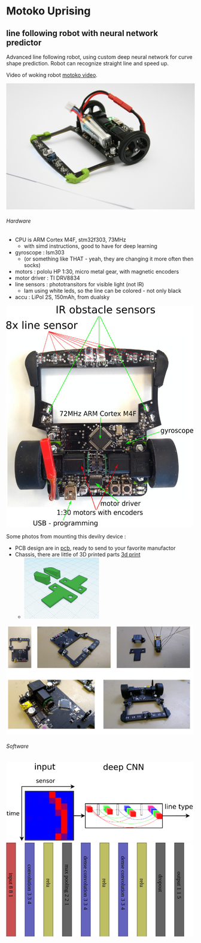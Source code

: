 # Motoko Uprising
## line following robot with neural network predictor

Advanced line following robot, using custom deep neural network for curve shape prediction.
Robot can recognize straight line and speed up.


Video of woking robot [motoko video](https://www.youtube.com/watch?v=E9FJIDowNmU).


<img src="doc/images/robot.jpg" width="800">



###### Hardware

* CPU is ARM Cortex M4F, stm32f303, 73MHz
  * with simd instructions, good to have for deep learning
* gyroscope : lsm303 
  * (or something like THAT - yeah, they are changing it more often then socks)
* motors : pololu HP 1:30, micro metal gear, with magnetic encoders
* motor driver : TI DRV8834
* line sensors : phototransitors for visible light (not IR)
  * Iam using white leds, so the line can be colored - not only black
* accu : LiPol 2S, 150mAh, from dualsky

<img src="doc/diagrams/motoko_uprising_hw.png" width="500">

Some photos from mounting this devilry device :
* PCB design are in  [pcb](hardware/export), ready to send to your favorite manufactor
* Chassis, there are little of 3D printed parts [3d print](hardware/chassis)
  * <img src="hardware/chassis/motoko_front.png" width="200">

<img src="doc/images/robot_mount_01.jpg" width="500">



###### Software

<img src="doc/diagrams/line_classification.png" width="500">


<img src="doc/diagrams/line_following_net.png" width="500">

